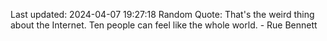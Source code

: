 Last updated: 2024-04-07 19:27:18
Random Quote: That's the weird thing about the Internet. Ten people can feel like the whole world. - Rue Bennett